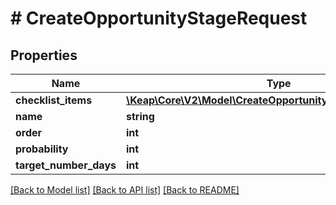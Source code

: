 # # CreateOpportunityStageRequest

## Properties

Name | Type | Description | Notes
------------ | ------------- | ------------- | -------------
**checklist_items** | [**\Keap\Core\V2\Model\CreateOpportunityStageChecklistItem[]**](CreateOpportunityStageChecklistItem.md) |  | [optional]
**name** | **string** |  |
**order** | **int** |  |
**probability** | **int** |  |
**target_number_days** | **int** |  |

[[Back to Model list]](../../README.md#models) [[Back to API list]](../../README.md#endpoints) [[Back to README]](../../README.md)
